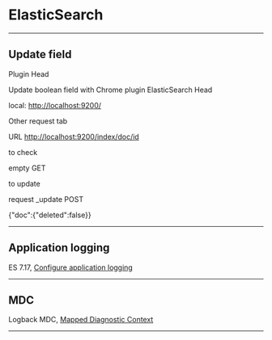 # ElasticSearch

***

## Update field

Plugin Head

Update boolean field with Chrome plugin ElasticSearch Head

local: <http://localhost:9200/>

Other request tab

URL <http://localhost:9200/index/doc/id>

to check

empty GET

to update

request _update POST

{"doc":{"deleted":false}}

***

## Application logging

ES 7.17, [Configure application logging](https://www.elastic.co/guide/en/ecs-logging/java/current/setup.html#_use_the_ecs_encoderformatterlayout)

***

## MDC

Logback MDC, [Mapped Diagnostic Context](https://logback.qos.ch/manual/mdc.html)

***
